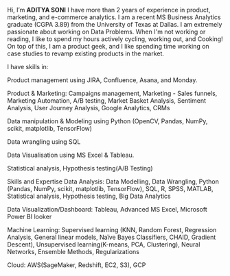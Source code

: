 Hi, I’m **ADITYA SONI**
I have more than 2 years of experience in product, marketing, and e-commerce analytics. I am a recent MS Business Analytics graduate (CGPA 3.89) from the University of Texas at Dallas. I am extremely passionate about working on Data Problems. When I'm not working or reading, I like to spend my hours actively cycling, working out, and Cooking! On top of this, I am a product geek, and I like spending time working on case studies to revamp existing products in the market.

I have skills in:

Product management using JIRA, Confluence, Asana, and Monday.

Product & Marketing: Campaigns management, Marketing - Sales funnels, Marketing Automation, A/B testing, Market Basket Analysis, Sentiment Analysis, User Journey Analysis, Google Analytics, CRMs

Data manipulation & Modeling using Python (OpenCV, Pandas, NumPy, scikit, matplotlib, TensorFlow)

Data wrangling using SQL

Data Visualisation using MS Excel & Tableau.

Statistical analysis, Hypothesis testing(A/B Testing)

Skills and Expertise Data Analysis: Data Modelling, Data Wrangling, Python (Pandas, NumPy, scikit, matplotlib, TensorFlow), SQL, R, SPSS, MATLAB, Statistical analysis, Hypothesis testing, Big Data Analytics

Data Visualization/Dashboard: Tableau, Advanced MS Excel, Microsoft Power BI looker

Machine Learning: Supervised learning (KNN, Random Forest, Regression Analysis, General linear models, Naïve Bayes Classifiers, CHAID, Gradient Descent), Unsupervised learning(K-means, PCA, Clustering), Neural Networks, Ensemble Methods, Regularizations

Cloud: AWS(SageMaker, Redshift, EC2, S3), GCP
